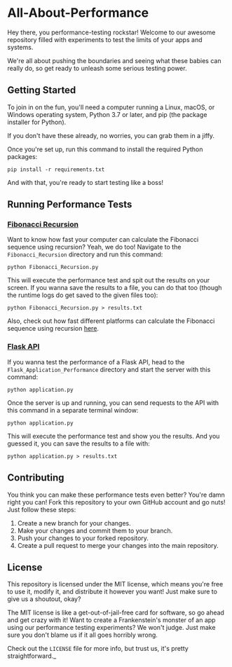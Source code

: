 # All-About-Performance

Hey there, you performance-testing rockstar! Welcome to our awesome repository filled with experiments to test the
limits of your apps and systems.

We're all about pushing the boundaries and seeing what these babies can really do, so get ready to unleash some serious
testing power.

## Getting Started

To join in on the fun, you'll need a computer running a Linux, macOS, or Windows operating system, Python 3.7 or later,
and pip (the package installer for Python).

If you don't have these already, no worries, you can grab them in a jiffy.

Once you're set up, run this command to install the required Python packages:

```
pip install -r requirements.txt
```

And with that, you're ready to start testing like a boss!

## Running Performance Tests

### [Fibonacci Recursion](/ProcessorPerformance/Fibonacci_Recursion/README.md)

Want to know how fast your computer can calculate the Fibonacci sequence using recursion? Yeah, we do too! Navigate to
the `Fibonacci_Recursion` directory and run this command:

```
python Fibonacci_Recursion.py
```

This will execute the performance test and spit out the results on your screen. If you wanna save the results to a file,
you can do that too (though the runtime logs do get saved to the given files too):

```
python Fibonacci_Recursion.py > results.txt
```

Also, check out how fast different platforms can calculate the Fibonacci sequence using
recursion [here](/ProcessorPerformance/Fibonacci_Recursion/README.md).

### [Flask API](/ServerPerformance/Flask_Application_Performance/README.md)

If you wanna test the performance of a Flask API, head to the `Flask_Application_Performance` directory and start the
server with this command:

```
python application.py
```

Once the server is up and running, you can send requests to the API with this command in a separate terminal window:

```
python application.py
```

This will execute the performance test and show you the results. And you guessed it, you can save the results to a file
with:

```
python application.py > results.txt
```

## Contributing

You think you can make these performance tests even better? You're damn right you can! Fork this repository to your own
GitHub account and go nuts! Just follow these steps:

1. Create a new branch for your changes.
2. Make your changes and commit them to your branch.
3. Push your changes to your forked repository.
4. Create a pull request to merge your changes into the main repository.

## License

This repository is licensed under the MIT license, which means you're free to use it, modify it, and distribute it
however you want! Just make sure to give us a shoutout, okay?

The MIT license is like a get-out-of-jail-free card for software, so go ahead and get crazy with it! Want to create a
Frankenstein's monster of an app using our performance testing experiments? We won't judge. Just make sure you don't
blame us if it all goes horribly wrong.

Check out the `LICENSE` file for more info, but trust us, it's pretty straightforward._